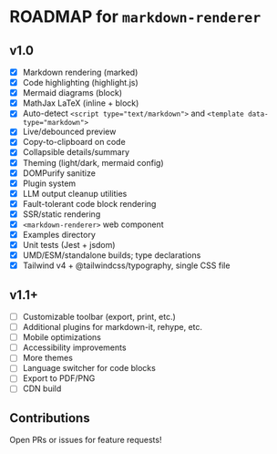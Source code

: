 # ROADMAP for `markdown-renderer`

## v1.0

- [x] Markdown rendering (marked)
- [x] Code highlighting (highlight.js)
- [x] Mermaid diagrams (block)
- [x] MathJax LaTeX (inline + block)
- [x] Auto-detect `<script type="text/markdown">` and `<template data-type="markdown">`
- [x] Live/debounced preview
- [x] Copy-to-clipboard on code
- [x] Collapsible details/summary
- [x] Theming (light/dark, mermaid config)
- [x] DOMPurify sanitize
- [x] Plugin system
- [x] LLM output cleanup utilities
- [x] Fault-tolerant code block rendering
- [x] SSR/static rendering
- [x] `<markdown-renderer>` web component
- [x] Examples directory
- [x] Unit tests (Jest + jsdom)
- [x] UMD/ESM/standalone builds; type declarations
- [x] Tailwind v4 + @tailwindcss/typography, single CSS file

## v1.1+

- [ ] Customizable toolbar (export, print, etc.)
- [ ] Additional plugins for markdown-it, rehype, etc.
- [ ] Mobile optimizations
- [ ] Accessibility improvements
- [ ] More themes
- [ ] Language switcher for code blocks
- [ ] Export to PDF/PNG
- [ ] CDN build

## Contributions

Open PRs or issues for feature requests!